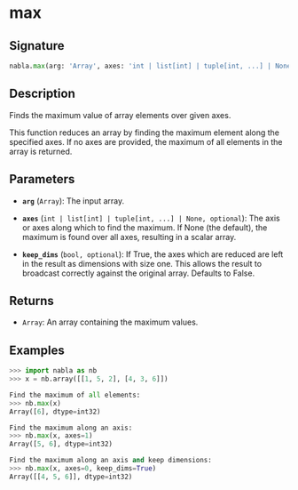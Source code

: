 # max

## Signature

```python
nabla.max(arg: 'Array', axes: 'int | list[int] | tuple[int, ...] | None', keep_dims: 'bool') -> 'Array'
```

## Description

Finds the maximum value of array elements over given axes.

This function reduces an array by finding the maximum element along the
specified axes. If no axes are provided, the maximum of all elements in the
array is returned.

## Parameters

- **`arg`** (`Array`): The input array.

- **`axes`** (`int | list[int] | tuple[int, ...] | None, optional`): The axis or axes along which to find the maximum. If None (the default), the maximum is found over all axes, resulting in a scalar array.

- **`keep_dims`** (`bool, optional`): If True, the axes which are reduced are left in the result as dimensions with size one. This allows the result to broadcast correctly against the original array. Defaults to False.

## Returns

- `Array`: An array containing the maximum values.

## Examples

```python
>>> import nabla as nb
>>> x = nb.array([[1, 5, 2], [4, 3, 6]])

Find the maximum of all elements:
>>> nb.max(x)
Array([6], dtype=int32)

Find the maximum along an axis:
>>> nb.max(x, axes=1)
Array([5, 6], dtype=int32)

Find the maximum along an axis and keep dimensions:
>>> nb.max(x, axes=0, keep_dims=True)
Array([[4, 5, 6]], dtype=int32)
```
